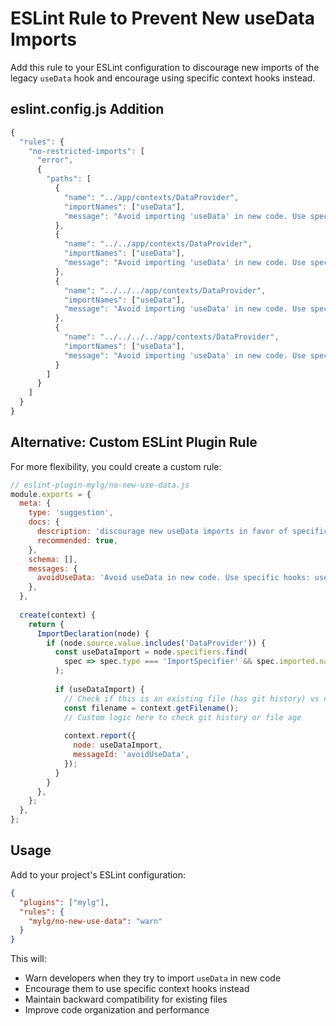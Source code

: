 # ESLint Rule to Prevent New useData Imports

Add this rule to your ESLint configuration to discourage new imports of the legacy `useData` hook and encourage using specific context hooks instead.

## eslint.config.js Addition

```javascript
{
  "rules": {
    "no-restricted-imports": [
      "error",
      {
        "paths": [
          {
            "name": "../app/contexts/DataProvider",
            "importNames": ["useData"],
            "message": "Avoid importing 'useData' in new code. Use specific context hooks instead: useUsers(), useProjects(), useMessages(). This maintains better separation of concerns and performance."
          },
          {
            "name": "../../app/contexts/DataProvider", 
            "importNames": ["useData"],
            "message": "Avoid importing 'useData' in new code. Use specific context hooks instead: useUsers(), useProjects(), useMessages()."
          },
          {
            "name": "../../../app/contexts/DataProvider",
            "importNames": ["useData"], 
            "message": "Avoid importing 'useData' in new code. Use specific context hooks instead: useUsers(), useProjects(), useMessages()."
          },
          {
            "name": "../../../../app/contexts/DataProvider",
            "importNames": ["useData"],
            "message": "Avoid importing 'useData' in new code. Use specific context hooks instead: useUsers(), useProjects(), useMessages()."
          }
        ]
      }
    ]
  }
}
```

## Alternative: Custom ESLint Plugin Rule

For more flexibility, you could create a custom rule:

```javascript
// eslint-plugin-mylg/no-new-use-data.js
module.exports = {
  meta: {
    type: 'suggestion',
    docs: {
      description: 'discourage new useData imports in favor of specific context hooks',
      recommended: true,
    },
    schema: [],
    messages: {
      avoidUseData: 'Avoid useData in new code. Use specific hooks: useUsers(), useProjects(), useMessages() for better performance and separation of concerns.',
    },
  },
  
  create(context) {
    return {
      ImportDeclaration(node) {
        if (node.source.value.includes('DataProvider')) {
          const useDataImport = node.specifiers.find(
            spec => spec.type === 'ImportSpecifier' && spec.imported.name === 'useData'
          );
          
          if (useDataImport) {
            // Check if this is an existing file (has git history) vs new file
            const filename = context.getFilename();
            // Custom logic here to check git history or file age
            
            context.report({
              node: useDataImport,
              messageId: 'avoidUseData',
            });
          }
        }
      },
    };
  },
};
```

## Usage

Add to your project's ESLint configuration:

```json
{
  "plugins": ["mylg"],
  "rules": {
    "mylg/no-new-use-data": "warn"
  }
}
```

This will:
- Warn developers when they try to import `useData` in new code
- Encourage them to use specific context hooks instead
- Maintain backward compatibility for existing files
- Improve code organization and performance